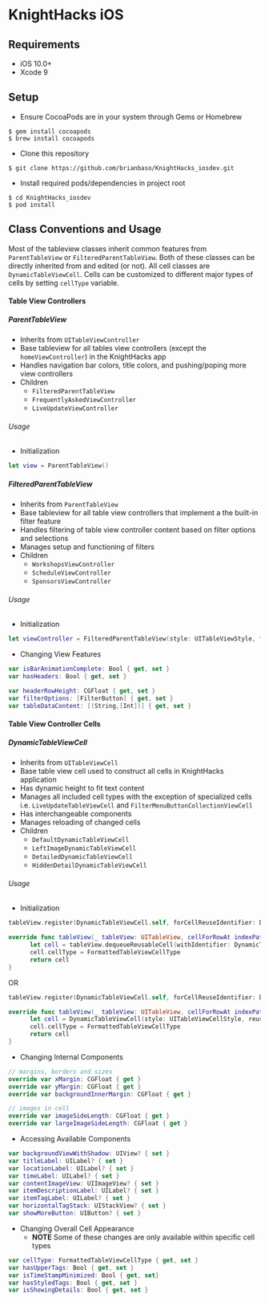 # KnightHacks iOS

## Requirements

- iOS 10.0+
- Xcode 9

## Setup
- Ensure CocoaPods are in your system through Gems or Homebrew
```
$ gem install cocoapods
$ brew install cocoapods
```
- Clone this repository
```
$ git clone https://github.com/brianbaso/KnightHacks_iosdev.git
```
- Install required pods/dependencies in project root
```
$ cd KnightHacks_iosdev
$ pod install
```

## Class Conventions and Usage

Most of the tableview classes inherit common features from `ParentTableView` or `FilteredParentTableView`. Both of these classes can be directly inherited from and edited (or not). All cell classes are `DynamicTableViewCell`. Cells can be customized to different major types of cells by setting `cellType` variable.

#### Table View Controllers

##### ParentTableView

- Inherits from `UITableViewController`
- Base tableview for all tables view controllers (except the `homeViewController`) in the KnightHacks app
- Handles navigation bar colors, title colors, and pushing/poping more view controllers
- Children
  - `FilteredParentTableView`
  - `FrequentlyAskedViewController`
  - `LiveUpdateViewController`
  
###### Usage
- Initialization
```swift
let view = ParentTableView()
```

##### FilteredParentTableView
- Inherits from `ParentTableView`
- Base tableview for all table view controllers that implement a the built-in filter feature
- Handles filtering of table view controller content based on filter options and selections
- Manages setup and functioning of filters
- Children
  - `WorkshopsViewController`
  - `ScheduleViewController`
  - `SponsorsViewController`

###### Usage
- Initialization
```swift 
let viewController = FilteredParentTableView(style: UITableViewStyle, filterOptions: [FilterButton], content: [(String,[Int])])
```
- Changing View Features
```swift 
var isBarAnimationComplete: Bool { get, set }
var hasHeaders: Bool { get, set }

var headerRowHeight: CGFloat { get, set }
var filterOptions: [FilterButton] { get, set }
var tableDataContent: [(String,[Int])] { get, set }
```

#### Table View Controller Cells

##### DynamicTableViewCell
- Inherits from `UITableViewCell`
- Base table view cell used to construct all cells in KnightHacks application
- Has dynamic height to fit text content
- Manages all included cell types with the exception of specialized cells i.e. `LiveUpdateTableViewCell` and `FilterMenuButtonCollectionViewCell`
- Has interchangeable components
- Manages reloading of changed cells
- Children 
  - `DefaultDynamicTableViewCell`
  - `LeftImageDynamicTableViewCell`
  - `DetailedDynamicTableViewCell`
  - `HiddenDetailDynamicTableViewCell`
  
###### Usage
- Initialization
```swift 
tableView.register(DynamicTableViewCell.self, forCellReuseIdentifier: DynamicTableViewCell.identifier)

override func tableView(_ tableView: UITableView, cellForRowAt indexPath: IndexPath) -> UITableViewCell {
      let cell = tableView.dequeueReusableCell(withIdentifier: DynamicTableViewCell.identifier, for: indexPath) as! DynamicTableViewCell
      cell.cellType = FormattedTableViewCellType
      return cell
}
```

OR 

``` swift 
tableView.register(DynamicTableViewCell.self, forCellReuseIdentifier: DynamicTableViewCell.identifier)

override func tableView(_ tableView: UITableView, cellForRowAt indexPath: IndexPath) -> UITableViewCell {
      let cell = DynamicTableViewCell(style: UITableViewCellStyle, reuseIdentifier: DynamicTableViewCell.identifier) as! DynamicTableViewCell
      cell.cellType = FormattedTableViewCellType
      return cell
}
```
- Changing Internal Components
```swift 
// margins, borders and sizes
override var xMargin: CGFloat { get }
override var yMargin: CGFloat { get }
override var backgroundInnerMargin: CGFloat { get }

// images in cell
override var imageSideLength: CGFloat { get }
override var largeImageSideLength: CGFloat { get }
```

- Accessing Available Components
```swift 
var backgroundViewWithShadow: UIView? { set }
var titleLabel: UILabel? { set }
var locationLabel: UILabel? { set }
var timeLabel: UILabel? { set }
var contentImageView: UIImageView? { set }
var itemDescriptionLabel: UILabel? { set }
var itemTagLabel: UILabel? { set }
var horizontalTagStack: UIStackView? { set }
var showMoreButton: UIButton? { set }
```

- Changing Overall Cell Appearance
  - **NOTE** Some of these changes are only available within specific cell types
``` swift 
var cellType: FormattedTableViewCellType { get, set }
var hasUpperTags: Bool { get, set }
var isTimeStampMinimized: Bool { get, set}
var hasStyledTags: Bool { get, set }
var isShowingDetails: Bool { get, set }
```
  
